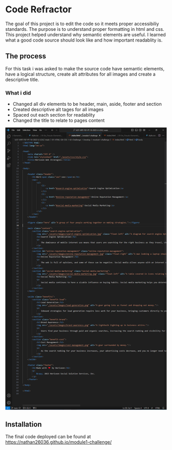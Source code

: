 # Code Refractor

The goal of this project is to edit the code so it meets proper accessibiliy standards. The purpose is to understand proper formatting in html and css. This project helped understand why semantic elements are useful. I learned what a good code source should look like and how important readablity is. 

## The process
For this task i was asked to make the source code have semantic elements, have a logical structure, create alt attributes for all images and create a descriptive title.

### What i did
* Changed all div elements to be header, main, aside, footer and section
* Created descriptive alt tages for all images
* Spaced out each section for readablity
* Changed the title to relate to pages content

![The complete version of the code](https://github.com/nathan26036/module1-challenge/blob/main/assets/images/module1-changes.PNG?raw=true)

## Installation 
The final code deployed can be found at https://nathan26036.github.io/module1-challenge/
